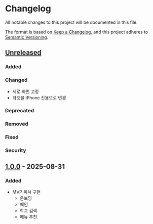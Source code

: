 # Changelog

All notable changes to this project will be documented in this file.

The format is based on [Keep a Changelog](https://keepachangelog.com/en/1.1.0/),
and this project adheres to [Semantic Versioning](https://semver.org/spec/v2.0.0.html).

## [Unreleased]

### Added

### Changed

- 세로 화면 고정
- 타겟을 iPhone 전용으로 변경

### Deprecated
                                                  
### Removed

### Fixed

### Security

## [1.0.0] - 2025-08-31

### Added

- MVP 피쳐 구현
    - 온보딩
    - 메인
    - 학교 검색
    - 메뉴 추천

[unreleased]: https://github.com/AfterHee/afterhee-ios/compare/v1.0.0...HEAD
[1.0.0]: https://github.com/AfterHee/afterhee-ios/releases/tag/v1.0.0

